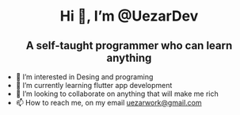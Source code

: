 <h1 align="center">Hi 👋, I’m @UezarDev</h1>
<h2 align="center">A self-taught programmer who can learn anything</h2>

- 👀 I’m interested in Desing and programing
- 🌱 I’m currently learning flutter app development
- 💞️ I’m looking to collaborate on anything that will make me rich
- 📫 How to reach me, on my email uezarwork@gmail.com

<!---
UezarDev/UezarDev is a ✨ special ✨ repository because its `README.md` (this file) appears on your GitHub profile.
You can click the Preview link to take a look at your changes.
--->
